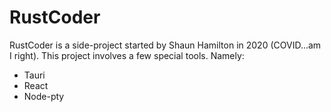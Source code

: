 # RustCoder

RustCoder is a side-project started by Shaun Hamilton in 2020 (COVID...am I right). This project involves a few special tools. Namely:

- Tauri
- React
- Node-pty